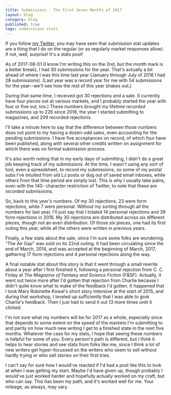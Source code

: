 ```yaml
---
title: Submissions - The First Seven Months of 2017
layout: blog
category: blog
published: true
tags: submissions stats
---
```


If you follow [my Twitter](https://twitter.com/hbbisenieks),
you may have seen that submission stat updates are a thing
that I do on the regular (or as regularly market responses
allow). If not, well, surprise! It's a stats post!

As of 2017-08-01 (I know I'm writing this on the 2nd, but
the month mark is a better break), I had 30 submissions for
the year. That's actually a bit ahead of where I was this time
last year (January through July of 2016 I had 28 submissions).
(Last year was a record year for me with 54 submissions for
the year--we'll see how the rest of this year shakes out.)

During that same time, I received got 30 rejections and a
sale. (I currently have four pieces out at various markets,
and I probably started the year with four or five out, too.)
These numbers brought my lifetime *recorded* submissions up to
226 since 2016, the year I started submitting to magazines,
and 209 recorded rejections.

I'll take a minute here to say that the difference between
those numbers does not point to my having a dozen-odd sales,
even accounting for the pending submissions. I have five
acceptances on record, of which four have been published,
along with several other credits written on assignment for
which there was no formal submission process.

It's also worth noting that in my early days of submitting,
I didn't do a great job keeping track of my submissions.
At the time, I wasn't using any sort of tool, even a
spreadsheet, to record my submissions, so some of my postal
subs I've intuited from old LJ posts or dug out of saved
email inboxes, while others from that time period are simply
lost. This is why I usually take pains, even with the 140-
character restriction of Twitter, to note that these are
*recorded* submissions.

So, back to this year's numbers. Of my 30 rejections, 23 were
form rejections, while 7 were personal. Without my sorting
through all the numbers for last year, I'll just say that I
totaled 14 personal rejections and 39 form rejections in 2016.
My 30 rejections are distributed across six different pieces,
though not an even distribution. Of those six pieces, one
had its first outing this year, while all the others were
written in previous years.

Finally, a few stats about the sale, since I'm sure some folks
are wondering. "The Air Gap" was sold on its 22nd outing. It
had been circulating since the end of March, 2014, and was
accepted at the beginning of March, 2017, gathering 17 form
rejections and 4 personal rejections along the way.

A final notable stat about this story is that it went through
a small rewrite about a year after I first finished it,
following a personal rejection from C. C. Finlay at _The Magazine
of Fantasy and Science Fiction_ (F&SF). Actually, it went out
twice more after I'd gotten that rejection from Charlie because
I didn't quite know what to make of the feedback I'd gotten.
It happened that I took Mary Robinette Kowal's short story
intensive at the start of 2015, and during that workshop, I
leveled up sufficiently that I was able to grok Charlie's feedback.
Then I just had to send it out 13 more times until it clicked.

I'm not sure what my numbers will be for 2017 as a whole, especially
since that depends to some extent on the speed of the markets I'm
submitting to and partly on how much new writing I get to a
finished state in the next five months. Whatever the case for my
stats, I hope that seeing these numbers is helpful for some of you.
Every person's path is different, but I think it helps to hear
stories and see stats from folks like me, since I think a lot of
new writers get hyper-focussed on the writers who seem to sell
without hardly trying or who sell stories on their first tries.

I can't say for sure how I would've reacted if I'd had a post like
this to look at when I was getting my start. Maybe I'd have given up,
though probably I would've just worked harder and hopefully actually
worked on my craft, but who can say. This has been my path, and it's
worked well for me. Your mileage, as always, may vary.
